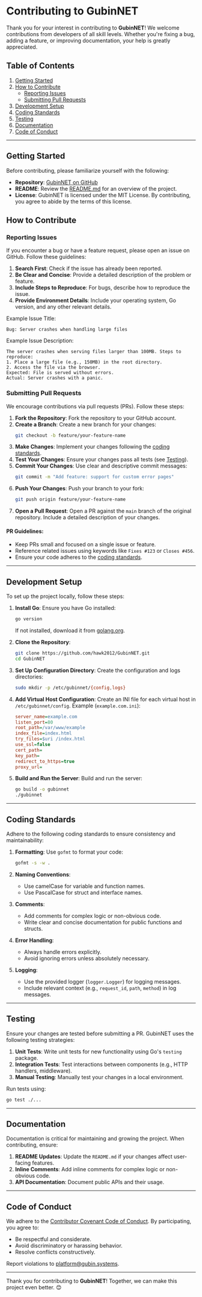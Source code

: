 # **Contributing to GubinNET**

Thank you for your interest in contributing to **GubinNET**! We welcome contributions from developers of all skill levels. Whether you're fixing a bug, adding a feature, or improving documentation, your help is greatly appreciated.

## **Table of Contents**

1. [Getting Started](#getting-started)
2. [How to Contribute](#how-to-contribute)
   - [Reporting Issues](#reporting-issues)
   - [Submitting Pull Requests](#submitting-pull-requests)
3. [Development Setup](#development-setup)
4. [Coding Standards](#coding-standards)
5. [Testing](#testing)
6. [Documentation](#documentation)
7. [Code of Conduct](#code-of-conduct)

---

## **Getting Started**

Before contributing, please familiarize yourself with the following:

- **Repository**: [GubinNET on GitHub](https://github.com/hawk2012/GubinNET)
- **README**: Review the [README.md](README.md) for an overview of the project.
- **License**: GubinNET is licensed under the MIT License. By contributing, you agree to abide by the terms of this license.

## **How to Contribute**

### **Reporting Issues**

If you encounter a bug or have a feature request, please open an issue on GitHub. Follow these guidelines:

1. **Search First**: Check if the issue has already been reported.
2. **Be Clear and Concise**: Provide a detailed description of the problem or feature.
3. **Include Steps to Reproduce**: For bugs, describe how to reproduce the issue.
4. **Provide Environment Details**: Include your operating system, Go version, and any other relevant details.

Example Issue Title:
```
Bug: Server crashes when handling large files
```

Example Issue Description:
```
The server crashes when serving files larger than 100MB. Steps to reproduce:
1. Place a large file (e.g., 150MB) in the root directory.
2. Access the file via the browser.
Expected: File is served without errors.
Actual: Server crashes with a panic.
```

### **Submitting Pull Requests**

We encourage contributions via pull requests (PRs). Follow these steps:

1. **Fork the Repository**: Fork the repository to your GitHub account.
2. **Create a Branch**: Create a new branch for your changes:
   ```bash
   git checkout -b feature/your-feature-name
   ```
3. **Make Changes**: Implement your changes following the [coding standards](#coding-standards).
4. **Test Your Changes**: Ensure your changes pass all tests (see [Testing](#testing)).
5. **Commit Your Changes**: Use clear and descriptive commit messages:
   ```bash
   git commit -m "Add feature: support for custom error pages"
   ```
6. **Push Your Changes**: Push your branch to your fork:
   ```bash
   git push origin feature/your-feature-name
   ```
7. **Open a Pull Request**: Open a PR against the `main` branch of the original repository. Include a detailed description of your changes.

#### PR Guidelines:
- Keep PRs small and focused on a single issue or feature.
- Reference related issues using keywords like `Fixes #123` or `Closes #456`.
- Ensure your code adheres to the [coding standards](#coding-standards).

---

## **Development Setup**

To set up the project locally, follow these steps:

1. **Install Go**: Ensure you have Go installed:
   ```bash
   go version
   ```
   If not installed, download it from [golang.org](https://golang.org/dl/).

2. **Clone the Repository**:
   ```bash
   git clone https://github.com/hawk2012/GubinNET.git
   cd GubinNET
   ```

3. **Set Up Configuration Directory**:
   Create the configuration and logs directories:
   ```bash
   sudo mkdir -p /etc/gubinnet/{config,logs}
   ```

4. **Add Virtual Host Configuration**:
   Create an INI file for each virtual host in `/etc/gubinnet/config`. Example (`example.com.ini`):
   ```ini
   server_name=example.com
   listen_port=80
   root_path=/var/www/example
   index_file=index.html
   try_files=$uri /index.html
   use_ssl=false
   cert_path=
   key_path=
   redirect_to_https=true
   proxy_url=
   ```

5. **Build and Run the Server**:
   Build and run the server:
   ```bash
   go build -o gubinnet
   ./gubinnet
   ```

---

## **Coding Standards**

Adhere to the following coding standards to ensure consistency and maintainability:

1. **Formatting**: Use `gofmt` to format your code:
   ```bash
   gofmt -s -w .
   ```

2. **Naming Conventions**:
   - Use camelCase for variable and function names.
   - Use PascalCase for struct and interface names.

3. **Comments**:
   - Add comments for complex logic or non-obvious code.
   - Write clear and concise documentation for public functions and structs.

4. **Error Handling**:
   - Always handle errors explicitly.
   - Avoid ignoring errors unless absolutely necessary.

5. **Logging**:
   - Use the provided logger (`logger.Logger`) for logging messages.
   - Include relevant context (e.g., `request_id`, `path`, `method`) in log messages.

---

## **Testing**

Ensure your changes are tested before submitting a PR. GubinNET uses the following testing strategies:

1. **Unit Tests**: Write unit tests for new functionality using Go's `testing` package.
2. **Integration Tests**: Test interactions between components (e.g., HTTP handlers, middleware).
3. **Manual Testing**: Manually test your changes in a local environment.

Run tests using:
```bash
go test ./...
```

---

## **Documentation**

Documentation is critical for maintaining and growing the project. When contributing, ensure:

1. **README Updates**: Update the `README.md` if your changes affect user-facing features.
2. **Inline Comments**: Add inline comments for complex logic or non-obvious code.
3. **API Documentation**: Document public APIs and their usage.

---

## **Code of Conduct**

We adhere to the [Contributor Covenant Code of Conduct](https://www.contributor-covenant.org/version/2/1/code_of_conduct/). By participating, you agree to:
- Be respectful and considerate.
- Avoid discriminatory or harassing behavior.
- Resolve conflicts constructively.

Report violations to [platform@gubin.systems](mailto:platform@gubin.systems).

---

Thank you for contributing to **GubinNET**! Together, we can make this project even better. 😊